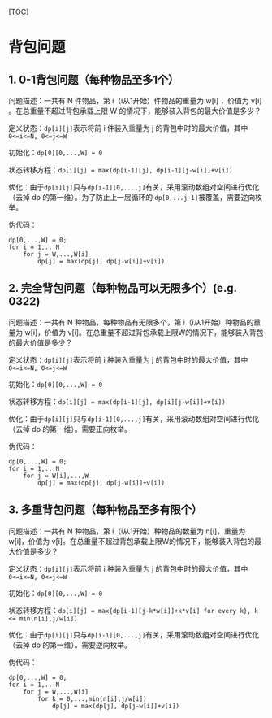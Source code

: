 [TOC]

# 背包问题

## 1. 0-1背包问题（每种物品至多1个）

问题描述：一共有 N 件物品，第 i（i从1开始）件物品的重量为 w[i] ，价值为 v[i] 。在总重量不超过背包承载上限 W 的情况下，能够装入背包的最大价值是多少？

定义状态：`dp[i][j]`表示将前 i 件装入重量为 j 的背包中时的最大价值，其中`0<=i<=N, 0<=j<=W`

初始化：`dp[0][0,...,W] = 0`

状态转移方程：`dp[i][j] = max(dp[i-1][j], dp[i-1][j-w[i]]+v[i])`

优化：由于`dp[i][j]`只与`dp[i-1][0,...,j]`有关，采用滚动数组对空间进行优化（去掉 dp 的第一维）。为了防止上一层循环的 `dp[0,...j-1]`被覆盖，需要逆向枚举。

伪代码：
```
dp[0,...,W] = 0;
for i = 1,...N
    for j = W,...,W[i]
        dp[j] = max(dp[j], dp[j-w[i]]+v[i])
```

## 2. 完全背包问题（每种物品可以无限多个）(e.g. 0322)

问题描述：一共有 N 种物品，每种物品有无限多个，第 i（i从1开始）种物品的重量为 w[i]，价值为 v[i]。在总重量不超过背包承载上限W的情况下，能够装入背包的最大价值是多少？

定义状态：`dp[i][j]`表示将前 i 种装入重量为 j 的背包中时的最大价值，其中`0<=i<=N, 0<=j<=W`

初始化：`dp[0][0,...,W] = 0`

状态转移方程：`dp[i][j] = max(dp[i-1][j], dp[i][j-w[i]]+v[i])`

优化：由于`dp[i][j]`只与`dp[i-1][0,...,j]`有关，采用滚动数组对空间进行优化（去掉 dp 的第一维）。需要正向枚举。

伪代码：
```
dp[0,...,W] = 0;
for i = 1,...N
    for j = W[i],...,W
        dp[j] = max(dp[j], dp[j-w[i]]+v[i])
```

## 3. 多重背包问题（每种物品至多有限个）

问题描述：一共有 N 种物品，第 i（i从1开始）种物品的数量为 n[i]，重量为 w[i]，价值为 v[i]。在总重量不超过背包承载上限W的情况下，能够装入背包的最大价值是多少？

定义状态：`dp[i][j]`表示将前 i 种装入重量为 j 的背包中时的最大价值，其中`0<=i<=N, 0<=j<=W`

初始化：`dp[0][0,...,W] = 0`

状态转移方程：`dp[i][j] = max{dp[i-1][j-k*w[i]]+k*v[i] for every k}, k <= min(n[i],j/w[i])`

优化：由于`dp[i][j]`只与`dp[i-1][0,...,j]`有关，采用滚动数组对空间进行优化（去掉 dp 的第一维）。需要逆向枚举。

伪代码：
```
dp[0,...,W] = 0;
for i = 1,...N
    for j = W,...,W[i]
        for k = 0,...,min(n[i],j/w[i]) 
            dp[j] = max(dp[j], dp[j-w[i]]+v[i])
```